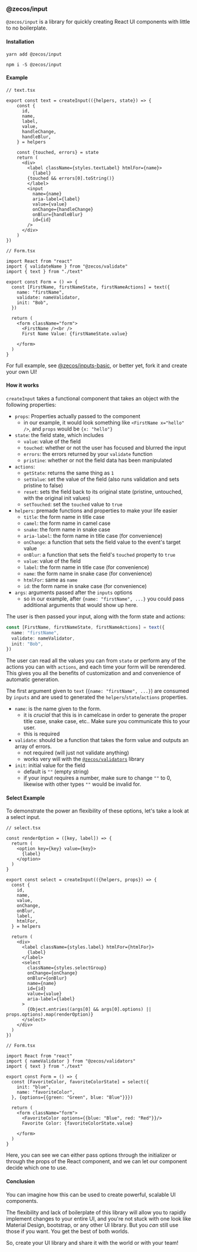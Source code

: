 ### @zecos/input

`@zecos/input` is a library for quickly creating React UI components with little to no boilerplate.

#### Installation

`yarn add @zecos/input`

`npm i -S @zecos/input`

#### Example

```tsx
// text.tsx

export const text = createInput(({helpers, state}) => {
    const {
      id,
      name,
      label,
      value,
      handleChange,
      handleBlur,
    } = helpers
    
    const {touched, errors} = state
    return (
      <div>
        <label className={styles.textLabel} htmlFor={name}>
          {label}
        {touched && errors[0].toString()}
        </label>
        <input
          name={name}
          aria-label={label}
          value={value}
          onChange={handleChange}
          onBlur={handleBlur}
          id={id}
        />
      </div>
    )
})
```

```tsx
// Form.tsx

import React from "react"
import { validateName } from "@zecos/validate"
import { text } from "./text"

export const Form = () => {
  const [FirstName, firstNameState, firstNameActions] = text({
    name: "firstName",
    validate: nameValidator,
    init: "Bob",
  })

  return (
    <form className="form">
      <FirstName /><br />
      First Name Value: {firstNameState.value}
      
    </form>
  )
}
```

For full example, see [@zecos/inputs-basic](https://github.com/zecos/inputs-basic), or better yet, fork it and create your own UI!

#### How it works

`createInput` takes a functional component that takes an object with the following properties:

* `props`: Properties actually passed to the component
  * in our example, it would look something like `<FirstName x="hello" />`, and `props` would be `{x: "hello"}`
* `state`: the field state, which includes
  * `value`: value of the field
  * `touched`: whether or not the user has focused and blurred the input
  * `errors`: the errors returned by your `validate` function
  * `pristine`: whether or not the field data has been manipulated
* `actions`:
  * `getState`: returns the same thing as `1`
  * `setValue`: set the value of the field (also runs validation and sets pristine to false)
  * `reset`: sets the field back to its original state (pristine, untouched, with the original init values)
  * `setTouched`: set the `touched` value to `true`
* `helpers`: premade functions and properties to make your life easier
  * `title`: the form name in title case
  * `camel`: the form name in camel case
  * `snake`: the form name in snake case
  * `aria-label`: the form name in title case (for convenience)
  * `onChange`: a function that sets the field value to the event's target value
  * `onBlur`: a function that sets the field's `touched` property to `true`
  * `value`: value of the field 
  * `label`: the form name in title case (for convenience)
  * `name`: the form name in snake case (for convenience)
  * `htmlFor`: same as `name`
  * `id`: the form name in snake case (for convenience)
* `args`: arguments passed after the `inputs` options
  * so in our example, after `{name: "firstName", ...}` you could pass additional arguments that would show up here.

The user is then passed your input, along with the form state and actions:

```ts
const [FirstName, firstNameState, firstNameActions] = text({
  name: "firstName",
  validate: nameValidator,
  init: "Bob",
})
```

The user can read all the values you can from `state` or perform any of the actions you can with `actions`, and each time your form will be rerendered. This gives you all the benefits of customization and and convenience of automatic generation.

The first argument given to `text` (`{name: "firstName", ...}`) are consumed by `inputs` and are used to generated the `helpers`/`state`/`actions` properties.

* `name`: is the name given to the form.
  * it is *crucial* that this is in camelcase in order to generate the proper title case, snake case, etc.. Make sure you communicate this to your user.
  * this is required
* `validate`: should be a function that takes the form value and outputs an array of errors.
  * not required (will just not validate anything)
  * works very will with the [`@zecos/validators`](https://npmjs.org/@zecos/validators`) library
* `init`: initial value for the field
  * default is `""` (empty string)
  * if your input requires a number, make sure to change `""` to 0, likewise with other types `""` would be invalid for.

#### Select Example

To demonstrate the power an flexibility of these options, let's take a look at a select input.

```tsx
// select.tsx

const renderOption = ([key, label]) => {
  return (
    <option key={key} value={key}>
      {label}
    </option>
  )
}

export const select = createInput(({helpers, props}) => {
  const {
    id,
    name,
    value,
    onChange,
    onBlur,
    label,
    htmlFor,
  } = helpers

  return (
    <div>
      <label className={styles.label} htmlFor={htmlFor}>
        {label}
      </label>
      <select
        className={styles.selectGroup}
        onChange={onChange}
        onBlur={onBlur}
        name={name}
        id={id}
        value={value}
        aria-label={label}
      >
        {Object.entries((args[0] && args[0].options) || props.options).map(renderOption)}
      </select>
    </div>
  )
})
```

```tsx
// Form.tsx

import React from "react"
import { nameValidator } from "@zecos/validators"
import { text } from "./text"

export const Form = () => {
  const [FavoriteColor, favoriteColorState] = select({
    init: "blue",
    name: "favoriteColor",
  }, {options={{green: "Green", blue: "Blue"}}})

  return (
    <form className="form">
      <FavoriteColor options={{blue: "Blue", red: "Red"}}/>
      Favorite Color: {favoriteColorState.value}
      
    </form>
  )
}
```

Here, you can see we can either pass options through the initializer or through the props of the React component, and we can let our component decide which one to use.

#### Conclusion 

You can imagine how this can be used to create powerful, scalable UI components.

The flexibility and lack of boilerplate of this library will allow you to rapidly implement changes to your entire UI, and you're not stuck with one look like Material Design, bootstrap, or any other UI library. But you *can* still use those if you want. You get the best of both worlds.

So, create your UI library and share it with the world or with your team!